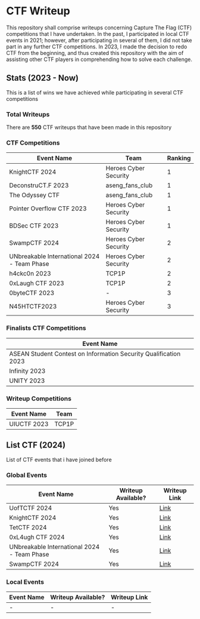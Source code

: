 # CTF Writeup
This repository shall comprise writeups concerning Capture The Flag (CTF) competitions that I have undertaken. In the past, I participated in local CTF events in 2021; however, after participating in several of them, I did not take part in any further CTF competitions. In 2023, I made the decision to redo CTF from the beginning, and thus created this repository with the aim of assisting other CTF players in comprehending how to solve each challenge.

## Stats (2023 - Now)
This is a list of wins we have achieved while participating in several CTF competitions

### Total Writeups
There are __550__ CTF writeups that have been made in this repository

### CTF Competitions

| Event Name | Team | Ranking |
| ---------- | ---- | ------- |
| KnightCTF 2024 | Heroes Cyber Security | 1 |
| DeconstruCT.F 2023 | aseng_fans_club | 1 |
| The Odyssey CTF | aseng_fans_club | 1 |
| Pointer Overflow CTF 2023 | Heroes Cyber Security | 1 |
| BDSec CTF 2023 | Heroes Cyber Security | 1 |
| SwampCTF 2024 | Heroes Cyber Security | 2 |
| UNbreakable International 2024 - Team Phase | Heroes Cyber Security | 2 |
| h4ckc0n 2023 | TCP1P | 2 |
| 0xLaugh CTF 2023 | TCP1P | 2 |
| 0byteCTF 2023 | - | 3 |
| N45HTCTF2023 | Heroes Cyber Security | 3 |

### Finalists CTF Competitions
| Event Name |
| ---------- |
| ASEAN Student Contest on Information Security Qualification 2023 |
| Infinity 2023 |
| UNITY 2023 |

### Writeup Competitions

| Event Name | Team |
| ---------- | ---- |
| UIUCTF 2023 | TCP1P |

## List CTF (2024)
List of CTF events that i have joined before

### Global Events
| Event Name | Writeup Available? | Writeup Link |
| ---------- | ------------------ | ------------ |
| UofTCTF 2024 | Yes | [Link](/2024/UofTCTF%202024/) |
| KnightCTF 2024 | Yes | [Link](/2024/KnightCTF%202024/) |
| TetCTF 2024 | Yes | [Link](/2024/TetCTF%202024/) |
| 0xL4ugh CTF 2024 | Yes |[Link](/2024/0xL4ugh%20CTF%202024/) |
| UNbreakable International 2024 - Team Phase | Yes |[Link](/2024/UNbreakable%20International%202024%20-%20Team%20Phase/) |
| SwampCTF 2024 | Yes |[Link](/2024/SwampCTF%202024/) |

### Local Events
| Event Name | Writeup Available? | Writeup Link |
| ---------- | ------------------ | ------------ |
| - | - | - |